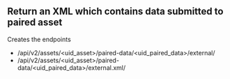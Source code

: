 ## Return an XML which contains data submitted to paired asset

Creates the endpoints
- /api/v2/assets/<uid_asset>/paired-data/<uid_paired_data>/external/
- /api/v2/assets/<uid_asset>/paired-data/<uid_paired_data>/external.xml/
